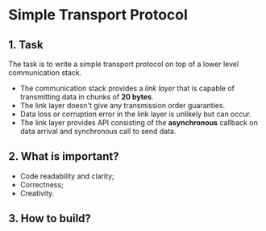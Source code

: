 # Simple Transport Protocol
## 1. Task
The task is to write a simple transport protocol on top of a lower level communication stack.

* The communication stack provides a _link layer_ that is capable of transmitting data in chunks of **20 bytes**.
* The link layer doesn't give any transmission order guaranties.
* Data loss or corruption error in the link layer is unlikely but can occur.
* The link layer provides API consisting of the **asynchronous** callback on data arrival and synchronous call to send data.

## 2. What is important?
* Code readability and clarity;
* Correctness;
* Creativity.

## 3. How to build?